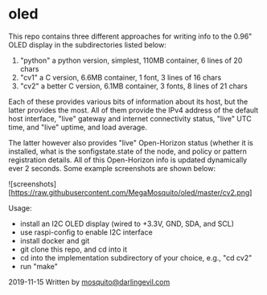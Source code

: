 # oled

This repo contains three different approaches for writing info to the 0.96" OLED display in the subdirectories listed below:

1. "python" a python version, simplest, 110MB container, 6 lines of 20 chars
2. "cv1" a C version, 6.6MB container, 1 font, 3 lines of 16 chars
3. "cv2" a better C version, 6.1MB container, 3 fonts, 8 lines of 21 chars

Each of these provides various bits of information about its host, but the latter provides the most. All of them provide the IPv4 address of the default host interface, "live" gateway and internet connectivity status, "live" UTC time, and "live" uptime, and load average.

The latter however also provides "live" Open-Horizon status (whether it is installed, what is the sonfigstate.state of the node, and policy or pattern registration details. All of this Open-Horizon info is updated dynamically ever 2 seconds. Some example screenshots are shown below:

![screenshots][https://raw.githubusercontent.com/MegaMosquito/oled/master/cv2.png]

Usage:

- install an I2C OLED display (wired to +3.3V, GND, SDA, and SCL)
- use raspi-config to enable I2C interface
- install docker and git
- git clone this repo, and cd into it
- cd into the implementation subdirectory of your choice, e.g., "cd cv2"
- run "make"

2019-11-15
Written by mosquito@darlingevil.com
